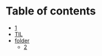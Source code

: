 # Table of contents

* [1](README.md)
* [TIL](readme.md)
* [folder](folder/README.md)
  * [2](folder/2.md)

